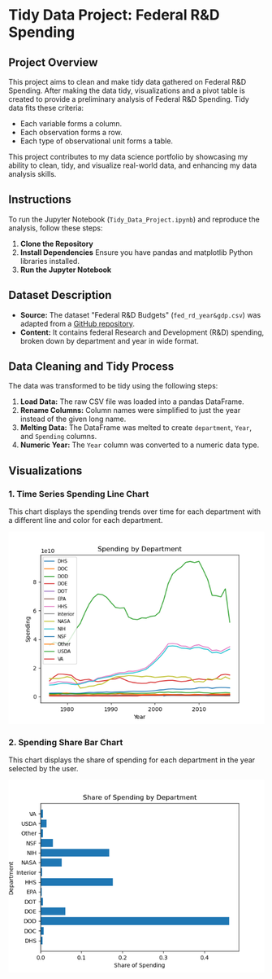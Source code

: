 
# Tidy Data Project: Federal R&D Spending 

## Project Overview
This project aims to clean and make tidy data gathered on Federal R&D Spending. After making the data tidy, visualizations and a pivot table is created to provide a preliminary analysis of Federal R&D Spending. Tidy data fits these criteria:
- Each variable forms a column.
- Each observation forms a row.
- Each type of observational unit forms a table.

This project contributes to my data science portfolio by showcasing my ability to clean, tidy, and visualize real-world data, and enhancing my data analysis skills.

## Instructions

To run the Jupyter Notebook (`Tidy_Data_Project.ipynb`) and reproduce the analysis, follow these steps:

1.  **Clone the Repository**
2.  **Install Dependencies**
    Ensure you have pandas and matplotlib Python libraries installed.
3.  **Run the Jupyter Notebook**

## Dataset Description

-   **Source:** The dataset "Federal R&D Budgets" (`fed_rd_year&gdp.csv`) was adapted from a [GitHub repository](https://github.com/rfordatascience/tidytuesday/tree/main/data/2019/2019-02-12).
-   **Content:** It contains federal Research and Development (R&D) spending, broken down by department and year in wide format.

## Data Cleaning and Tidy Process

The data was transformed to be tidy using the following steps:

1.  **Load Data:** The raw CSV file was loaded into a pandas DataFrame.
2.  **Rename Columns:** Column names were simplified to just the year instead of the given long name.
3.  **Melting Data:** The DataFrame was melted to create `department`, `Year`, and `Spending` columns.
4.  **Numeric Year:** The `Year` column was converted to a numeric data type.

## Visualizations

### 1. Time Series Spending Line Chart

This chart displays the spending trends over time for each department with a different line and color for each department.

![Time Series Spending Line Chart](Spending_Line.png)  

### 2. Spending Share Bar Chart

This chart displays the share of spending for each department in the year selected by the user.

![Spending Share Bar Chart](Spending_Share_Bar.png)


